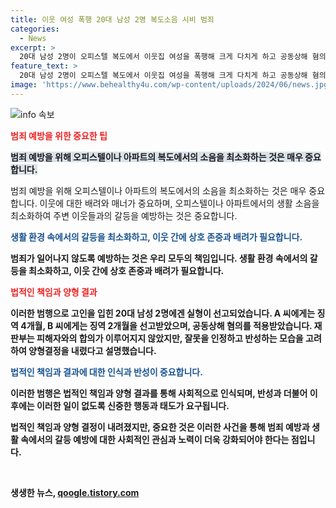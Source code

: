 ```yaml
---
title: 이웃 여성 폭행 20대 남성 2명 복도소음 시비 범죄
categories:
  - News
excerpt: >
  20대 남성 2명이 오피스텔 복도에서 이웃집 여성을 폭행해 크게 다치게 하고 공동상해 혐의로 재판에 넘겨졌습니다. 인천지방법원은 A씨에게 징역 4개월, B씨에게 징역 2개월을 각각 선고했으며, 합의하지 못했지만 잘못을 반성하는 모습 등을 고려했습니다. 이들은 택배 물건을 벽에 던지던 피해자에게 조용히 해 달라고 했다가 폭행한 것으로 조사됐습니다.
feature_text: >
  20대 남성 2명이 오피스텔 복도에서 이웃집 여성을 폭행해 크게 다치게 하고 공동상해 혐의로 재판에 넘겨졌습니다. 인천지방법원은 A씨에게 징역 4개월, B씨에게 징역 2개월을 각각 선고했으며, 합의하지 못했지만 잘못을 반성하는 모습 등을 고려했습니다. 이들은 택배 물건을 벽에 던지던 피해자에게 조용히 해 달라고 했다가 폭행한 것으로 조사됐습니다.
image: 'https://www.behealthy4u.com/wp-content/uploads/2024/06/news.jpg'
---
```


<p><img src="https://www.behealthy4u.com/wp-content/uploads/2024/06/news.jpg" alt="info 속보" /></p>

<p><b><span style="color: #ee2323;">범죄 예방을 위한 중요한 팁</span></b></p>

<p><b><span style="background-color: #21538527;">범죄 예방을 위해 오피스텔이나 아파트의 복도에서의 소음을 최소화하는 것은 매우 중요합니다.</span></b> </p>

<p>범죄 예방을 위해 오피스텔이나 아파트의 복도에서의 소음을 최소화하는 것은 매우 중요합니다. 이웃에 대한 배려와 매너가 중요하며, 오피스텔이나 아파트에서의 생활 소음을 최소화하여 주변 이웃들과의 갈등을 예방하는 것은 중요합니다.</p>

<p><b><span style="color: #1a5490;">생활 환경 속에서의 갈등을 최소화하고, 이웃 간에 상호 존중과 배려가 필요합니다.</span><b></p>

<p>범죄가 일어나지 않도록 예방하는 것은 우리 모두의 책임입니다. 생활 환경 속에서의 갈등을 최소화하고, 이웃 간에 상호 존중과 배려가 필요합니다.</p>

<p><b><span style="color: #ee2323;">법적인 책임과 양형 결과</span></b></p>

<p>이러한 범행으로 고인을 입힌 20대 남성 2명에겐 실형이 선고되었습니다. A 씨에게는 징역 4개월, B 씨에게는 징역 2개월을 선고받았으며, 공동상해 혐의를 적용받았습니다. 재판부는 피해자와의 합의가 이루어지지 않았지만, 잘못을 인정하고 반성하는 모습을 고려하여 양형결정을 내렸다고 설명했습니다.</p>

<p><b><span style="color: #1a5490;">법적인 책임과 결과에 대한 인식과 반성이 중요합니다.</span><b></p>

<p>이러한 범행은 법적인 책임과 양형 결과를 통해 사회적으로 인식되며, 반성과 더불어 이후에는 이러한 일이 없도록 신중한 행동과 태도가 요구됩니다.</p>

<p>법적인 책임과 양형 결정이 내려졌지만, 중요한 것은 이러한 사건을 통해 범죄 예방과 생활 속에서의 갈등 예방에 대한 사회적인 관심과 노력이 더욱 강화되어야 한다는 점입니다.</p>

<p data-ke-size="size16">&nbsp;</p>
생생한 뉴스, <a href="https://qoogle.tistory.com" rel="dofollow">qoogle.tistory.com</a>


